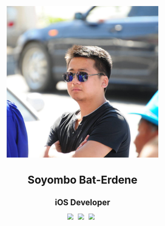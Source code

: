 <p align="center">
<img src="img/soyombo-b.jpg" height="400">

<h1 align="center">Soyombo Bat-Erdene</h1>

<h2 align="center">iOS Developer</h2>

<p align='center'>
  <a href="mailto:e11iot.soko@gmail.com"><img height="50" src="img/gmail.png?raw=true"></a>&nbsp;&nbsp;
  <a href="https://www.linkedin.com/in/soyombo-bat-erdene-772a9a62/"><img height="50" src="img/linkedin.png?raw=true"></a>&nbsp;&nbsp;
  <a href="https://twitter.com/e11iot_soko"><img height="50" src="img/twitter.png?raw=true"></a>&nbsp;&nbsp;
</p>
</p>
